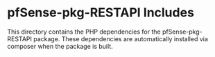 # pfSense-pkg-RESTAPI Includes

This directory contains the PHP dependencies for the pfSense-pkg-RESTAPI package.
These dependencies are automatically installed via composer when the package is
built.
